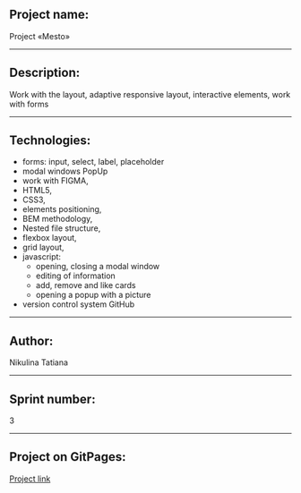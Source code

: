 ## Project name:

Project «Mesto»

---

## Description:

Work with the layout, adaptive responsive layout, interactive elements, work with forms

---

## Technologies:

- forms: input, select, label, placeholder
- modal windows PopUp
- work with FIGMA,
- HTML5,
- CSS3,
- elements positioning,
- BEM methodology,
- Nested file structure,
- flexbox layout,
- grid layout,
- javascript:
  - opening, closing a modal window
  - editing of information
  - add, remove and like cards
  - opening a popup with a picture
- version control system GitHub

---

## Author:

Nikulina Tatiana

---

## Sprint number:

3

---

## Project on GitPages:

[Project link](https://tatiananikulina.github.io/mesto-project/index.html)
